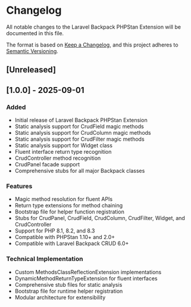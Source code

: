 # Changelog

All notable changes to the Laravel Backpack PHPStan Extension will be documented in this file.

The format is based on [Keep a Changelog](https://keepachangelog.com/en/1.0.0/),
and this project adheres to [Semantic Versioning](https://semver.org/spec/v2.0.0.html).

## [Unreleased]

## [1.0.0] - 2025-09-01

### Added
- Initial release of Laravel Backpack PHPStan Extension
- Static analysis support for CrudField magic methods
- Static analysis support for CrudColumn magic methods  
- Static analysis support for CrudFilter magic methods
- Static analysis support for Widget class
- Fluent interface return type recognition
- CrudController method recognition
- CrudPanel facade support
- Comprehensive stubs for all major Backpack classes

### Features
- Magic method resolution for fluent APIs
- Return type extensions for method chaining
- Bootstrap file for helper function registration
- Stubs for CrudPanel, CrudField, CrudColumn, CrudFilter, Widget, and CrudController
- Support for PHP 8.1, 8.2, and 8.3
- Compatible with PHPStan 1.10+ and 2.0+
- Compatible with Laravel Backpack CRUD 6.0+

### Technical Implementation
- Custom MethodsClassReflectionExtension implementations
- DynamicMethodReturnTypeExtension for fluent interfaces  
- Comprehensive stub files for static analysis
- Bootstrap file for runtime helper registration
- Modular architecture for extensibility